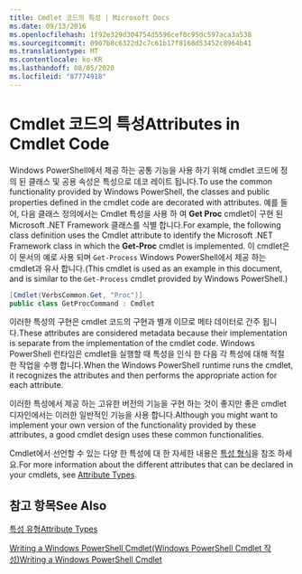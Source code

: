 ```yaml
---
title: Cmdlet 코드의 특성 | Microsoft Docs
ms.date: 09/13/2016
ms.openlocfilehash: 1f92e329d304754d5596cef0c95dc597aca3a538
ms.sourcegitcommit: 0907b8c6322d2c7c61b17f8168d53452c8964b41
ms.translationtype: MT
ms.contentlocale: ko-KR
ms.lasthandoff: 08/05/2020
ms.locfileid: "87774918"
---
```

# <a name="attributes-in-cmdlet-code"></a><span data-ttu-id="a8506-102">Cmdlet 코드의 특성</span><span class="sxs-lookup"><span data-stu-id="a8506-102">Attributes in Cmdlet Code</span></span>

<span data-ttu-id="a8506-103">Windows PowerShell에서 제공 하는 공통 기능을 사용 하기 위해 cmdlet 코드에 정의 된 클래스 및 공용 속성은 특성으로 데코 레이트 됩니다.</span><span class="sxs-lookup"><span data-stu-id="a8506-103">To use the common functionality provided by Windows PowerShell, the classes and public properties defined in the cmdlet code are decorated with attributes.</span></span> <span data-ttu-id="a8506-104">예를 들어, 다음 클래스 정의에서는 Cmdlet 특성을 사용 하 여 **Get Proc** cmdlet이 구현 된 Microsoft .NET Framework 클래스를 식별 합니다.</span><span class="sxs-lookup"><span data-stu-id="a8506-104">For example, the following class definition uses the Cmdlet attribute to identify the Microsoft .NET Framework class in which the **Get-Proc** cmdlet is implemented.</span></span> <span data-ttu-id="a8506-105">이 cmdlet은이 문서의 예로 사용 되며 `Get-Process` Windows PowerShell에서 제공 하는 cmdlet과 유사 합니다.</span><span class="sxs-lookup"><span data-stu-id="a8506-105">(This cmdlet is used as an example in this document, and is similar to the `Get-Process` cmdlet provided by Windows PowerShell.)</span></span>

```csharp
[Cmdlet(VerbsCommon.Get, "Proc")]
public class GetProcCommand : Cmdlet
```

<span data-ttu-id="a8506-106">이러한 특성의 구현은 cmdlet 코드의 구현과 별개 이므로 메타 데이터로 간주 됩니다.</span><span class="sxs-lookup"><span data-stu-id="a8506-106">These attributes are considered metadata because their implementation is separate from the implementation of the cmdlet code.</span></span> <span data-ttu-id="a8506-107">Windows PowerShell 런타임은 cmdlet을 실행할 때 특성을 인식 한 다음 각 특성에 대해 적절 한 작업을 수행 합니다.</span><span class="sxs-lookup"><span data-stu-id="a8506-107">When the Windows PowerShell runtime runs the cmdlet, it recognizes the attributes and then performs the appropriate action for each attribute.</span></span>

<span data-ttu-id="a8506-108">이러한 특성에서 제공 하는 고유한 버전의 기능을 구현 하는 것이 좋지만 좋은 cmdlet 디자인에서는 이러한 일반적인 기능을 사용 합니다.</span><span class="sxs-lookup"><span data-stu-id="a8506-108">Although you might want to implement your own version of the functionality provided by these attributes, a good cmdlet design uses these common functionalities.</span></span>

<span data-ttu-id="a8506-109">Cmdlet에서 선언할 수 있는 다양 한 특성에 대 한 자세한 내용은 [특성 형식](./attribute-types.md)을 참조 하세요.</span><span class="sxs-lookup"><span data-stu-id="a8506-109">For more information about the different attributes that can be declared in your cmdlets, see [Attribute Types](./attribute-types.md).</span></span>

## <a name="see-also"></a><span data-ttu-id="a8506-110">참고 항목</span><span class="sxs-lookup"><span data-stu-id="a8506-110">See Also</span></span>

[<span data-ttu-id="a8506-111">특성 유형</span><span class="sxs-lookup"><span data-stu-id="a8506-111">Attribute Types</span></span>](./attribute-types.md)

[<span data-ttu-id="a8506-112">Writing a Windows PowerShell Cmdlet(Windows PowerShell Cmdlet 작성)</span><span class="sxs-lookup"><span data-stu-id="a8506-112">Writing a Windows PowerShell Cmdlet</span></span>](./writing-a-windows-powershell-cmdlet.md)
